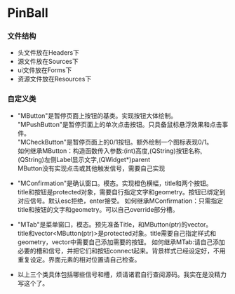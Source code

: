 # PinBall

### 文件结构
+ 头文件放在Headers下  
+ 源文件放在Sources下  
+ ui文件放在Forms下  
+ 资源文件放在Resources下  

### 自定义类
+ "MButton"是暂停页面上按钮的基类。实现按钮大体绘制。  
 "MPushButton"是暂停页面上的单次点击按钮。只具备鼠标悬浮效果和点击事件。  
 "MCheckButton"是暂停页面上的0/1按钮。额外绘制一个图标表现0/1。  
 如何继承MButton：构造函数传入参数:(int)高度,(QString)按钮名称,(QString)左侧Label显示文字,(QWidget*)parent  
 MButton没有实现点击或其他触发信号，需要自己实现

+ "MConfirmation"是确认窗口。模态。实现橙色横幅，title和两个按钮。  
  title和按钮是protected对象，需要自行指定文字和geometry。按钮已绑定到对应信号。默认esc拒绝，enter接受。
  如何继承MConfirmation：只需指定title和按钮的文字和geometry。可以自己override部分槽。
 
+ "MTab"是菜单窗口，模态。预先准备Title，和MButton(ptr)的vector。    
  title和vector<MButton(ptr)>是protected对象。title需要自己指定样式和geometry，vector中需要自己添加需要的按钮。
  如何继承MTab:请自己添加必要的槽和信号，并把它们和按钮connect起来。背景样式已经设定好，不用重复设定。界面元素的相对位置请自己检查。
  
  
+ 以上三个类具体包括哪些信号和槽，烦请诸君自行查阅源码。我实在是没精力写这个了。
